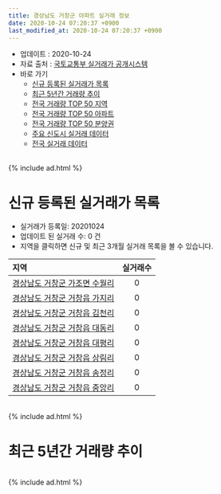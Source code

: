 ```yaml
---
title: 경상남도 거창군 아파트 실거래 정보
date: 2020-10-24 07:20:37 +0900
last_modified_at: 2020-10-24 07:20:37 +0900
---
```


* 업데이트 : 2020-10-24
* 자료 출처 : [국토교통부 실거래가 공개시스템](http://rt.molit.go.kr)
* 바로 가기
    * [신규 등록된 실거래가 목록](#신규-등록된-실거래가-목록)
    * [최근 5년간 거래량 추이](#최근-5년간-거래량-추이)
    * [전국 거래량 TOP 50 지역](https://inasie.github.io/apt-trade-info/최근-3개월-전국에서-가장-거래가-많이-발생한-지역)
    * [전국 거래량 TOP 50 아파트](https://inasie.github.io/apt-trade-info/최근-3개월-전국에서-가장-거래가-많이-발생한-아파트)
    * [전국 거래량 TOP 50 분양권](https://inasie.github.io/apt-trade-info/최근-3개월-전국에서-가장-거래가-많이-발생한-분양권)
    * [주요 신도시 실거래 데이터](https://inasie.github.io/apt-trade-info/주요-신도시)
    * [전국 실거래 데이터](https://inasie.github.io/apt-trade-info/전국)

<br>
{% include ad.html %}
<br>

# 신규 등록된 실거래가 목록
* 실거래가 등록일: 20201024
* 업데이트 된 실거래 수: 0 건
* 지역을 클릭하면 신규 및 최근 3개월 실거래 목록을 볼 수 있습니다.


|지역|실거래수|
|:---|:---:|
|[경상남도 거창군 가조면 수월리](https://inasie.github.io/apt-trade-info/경상남도-거창군-가조면-수월리)|0|
|[경상남도 거창군 거창읍 가지리](https://inasie.github.io/apt-trade-info/경상남도-거창군-거창읍-가지리)|0|
|[경상남도 거창군 거창읍 김천리](https://inasie.github.io/apt-trade-info/경상남도-거창군-거창읍-김천리)|0|
|[경상남도 거창군 거창읍 대동리](https://inasie.github.io/apt-trade-info/경상남도-거창군-거창읍-대동리)|0|
|[경상남도 거창군 거창읍 대평리](https://inasie.github.io/apt-trade-info/경상남도-거창군-거창읍-대평리)|0|
|[경상남도 거창군 거창읍 상림리](https://inasie.github.io/apt-trade-info/경상남도-거창군-거창읍-상림리)|0|
|[경상남도 거창군 거창읍 송정리](https://inasie.github.io/apt-trade-info/경상남도-거창군-거창읍-송정리)|0|
|[경상남도 거창군 거창읍 중앙리](https://inasie.github.io/apt-trade-info/경상남도-거창군-거창읍-중앙리)|0|


<br>
{% include ad.html %}
<br>

# 최근 5년간 거래량 추이


<div style="width:100%;">
    <canvas id="deal_progress" height="200"></canvas>
</div>

<script>
new Chart(document.getElementById("deal_progress"), {
    type: 'line',
    data: {
        labels: ['201510','201511','201512','201601','201602','201603','201604','201605','201606','201607','201608','201609','201610','201611','201612','201701','201702','201703','201704','201705','201706','201707','201708','201709','201710','201711','201712','201801','201802','201803','201804','201805','201806','201807','201808','201809','201810','201811','201812','201901','201902','201903','201904','201905','201906','201907','201908','201909','201910','201911','201912','202001','202002','202003','202004','202005','202006','202007','202008','202009','202010'],
        datasets: [{
            label: '매매',
            pointRadius: 1,
            data: [50, 39, 36, 50, 35, 58, 57, 92, 72, 54, 45, 52, 43, 31, 49, 28, 32, 40, 32, 42, 35, 30, 31, 24, 39, 60, 43, 67, 63, 59, 59, 33, 32, 30, 38, 38, 34, 24, 26, 47, 46, 45, 49, 42, 41, 39, 40, 36, 59, 51, 43, 55, 55, 26, 44, 31, 39, 28, 39, 34, 15],
            borderColor: "rgba(255, 201, 14, 1)",
            backgroundColor: "rgba(255, 201, 14, 0.5)",
            fill: false,
            lineTension: 0
        },{
            label: '전월세',
            pointRadius: 1,
            data: [14, 8, 32, 13, 13, 11, 17, 18, 15, 20, 7, 13, 9, 8, 10, 12, 12, 8, 11, 5, 6, 9, 7, 9, 5, 10, 24, 27, 25, 27, 13, 19, 12, 8, 9, 11, 13, 6, 9, 16, 10, 6, 11, 10, 16, 11, 6, 7, 14, 7, 9, 11, 11, 5, 11, 6, 9, 6, 5, 3, 2],
            borderColor: "rgba(0, 141, 185, 1)",
            backgroundColor: "rgba(0, 141, 185, 0.5)",
            fill: false,
            lineTension: 0
        }
        ]
    },
    options: {
        responsive: true,
        title: {
            display: false
        },
        tooltips: {
            mode: 'index',
            intersect: false
        },
        hover: {
            mode: 'nearest',
            intersect: true
        },
        scales: {
            xAxes: [{
                display: true,
                scaleLabel: {
                    display: true,
                    labelString: '년/월'
                }
            }],
            yAxes: [{
                display: true,
                ticks: {
                    suggestedMin: 0,
                },
                scaleLabel: {
                    display: true,
                    labelString: '실거래 수'
                }
            }]
        }
    }
});

</script>


<br>
{% include ad.html %}
<br>


